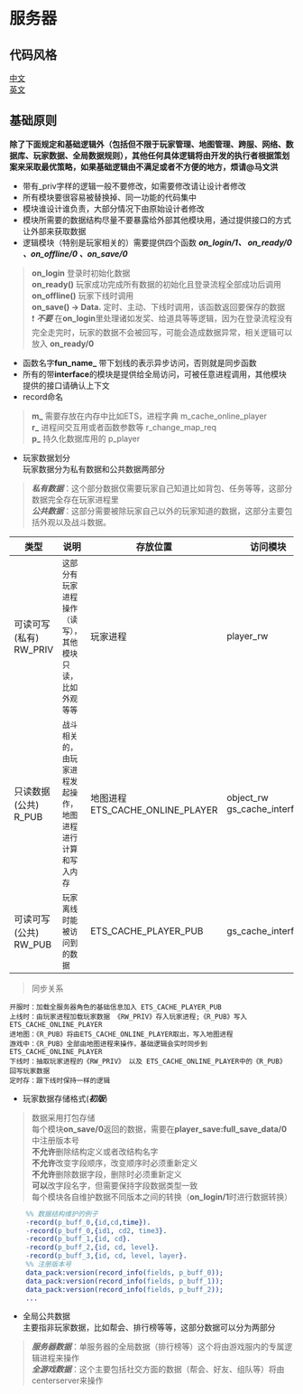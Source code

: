 ﻿
# **服务器**

## 代码风格

[中文](https://github.com/feng19/erlang_guidelines)  
[英文](https://github.com/inaka/erlang_guidelines)

## 基础原则

**除了下面规定和基础逻辑外（包括但不限于玩家管理、地图管理、跨服、网络、数据库、玩家数据、全局数据规则），其他任何具体逻辑将由开发的执行者根据策划案来采取最优策略，如果基础逻辑由不满足或者不方便的地方，烦请@马文洪**

-   带有_priv字样的逻辑一般不要修改，如需要修改请让设计者修改
-   所有模块要很容易被替换掉、同一功能的代码集中
-   模块谁设计谁负责，大部分情况下由原始设计者修改
-   模块所需要的数据结构尽量不要暴露给外部其他模块用，通过提供接口的方式让外部来获取数据
-   逻辑模块（特别是玩家相关的）需要提供四个函数 ***on_login/1、 on_ready/0 、on_offline/0 、on_save/0***
> **on_login** 登录时初始化数据  
> **on_ready()** 玩家成功完成所有数据的初始化且登录流程全部成功后调用  
> **on_offline()** 玩家下线时调用  
> **on_save() -> Data.** 定时、主动、下线时调用，该函数返回要保存的数据  
> :exclamation: ***不要*** 在**on_login**里处理诸如发奖、给道具等等逻辑，因为在登录流程没有完全走完时，玩家的数据不会被回写，可能会造成数据异常，相关逻辑可以放入 **on_ready/0**  
-   函数名字**fun_name_** 带下划线的表示异步访问，否则就是同步函数
-   所有的带**interface**的模块是提供给全局访问，可被任意进程调用，其他模块提供的接口请确认上下文
-   record命名
> **m_** 需要存放在内存中比如ETS，进程字典 m_cache_online_player  
> **r_** 进程间交互用或者函数参数等 r_change_map_req  
> **p_** 持久化数据库用的 p_player

-   玩家数据划分  
    玩家数据分为私有数据和公共数据两部分

> _**私有数据**_：这个部分数据仅需要玩家自己知道比如背包、任务等等，这部分数据完全存在玩家进程里  
> _**公共数据**_：这部分需要被除玩家自己以外的玩家知道的数据，这部分主要包括外观以及战斗数据。
> 
|   类型          |说明                          |存放位置                         |访问模块                         |
|----------------|-------------------------------|-----------------------------|-----------------------------|
|可读可写(私有) RW_PRIV|`这部分有玩家进程操作（读写），其他模块只读，比如外观等等`            |玩家进程            |player_rw |
|只读数据(公共) R_PUB          |`战斗相关的，由玩家进程发起操作，地图进程进行计算和写入内存`            |地图进程 ETS_CACHE_ONLINE_PLAYER            | object_rw gs_cache_interface |
|可读可写(公共) RW_PUB          |`玩家离线时能被访问到的数据`|ETS_CACHE_PLAYER_PUB|gs_cache_interface|


> 同步关系

```
开服时：加载全服务器角色的基础信息加入 ETS_CACHE_PLAYER_PUB
上线时：由玩家进程加载玩家数据 《RW_PRIV》存入玩家进程;《R_PUB》写入ETS_CACHE_ONLINE_PLAYER 
进地图：《R_PUB》将由ETS_CACHE_ONLINE_PLAYER取出，写入地图进程
游戏中：《R_PUB》全部由地图进程来操作，基础逻辑会实时同步到ETS_CACHE_ONLINE_PLAYER
下线时：抽取玩家进程的《RW_PRIV》 以及 ETS_CACHE_ONLINE_PLAYER中的《R_PUB》 回写玩家数据
定时存：跟下线时保持一样的逻辑

```

- 玩家数据存储格式(***初版***)   
> 数据采用打包存储  
> 每个模块**on_save/0**返回的数据，需要在**player_save:full_save_data/0**中注册版本号  
> **不允许**删除结构定义或者改结构名字   
> **不允许**改变字段顺序，改变顺序时必须重新定义  
> **不允许**删除数据字段，删除时必须重新定义  
> **可以**改字段名字，但需要保持字段数据类型一致  
> 每个模块各自维护数据不同版本之间的转换（**on_login/1**时进行数据转换）  
```erlang
	%% 数据结构维护的例子
	-record(p_buff_0,{id,cd,time}).
	-record(p_buff_0,{id1, cd2, time3}.
	-record(p_buff_1,{id, cd}.
	-record(p_buff_2,{id, cd, level}.
	-record(p_buff_3,{id, cd, level, layer}.
	%% 注册版本号
	data_pack:version(record_info(fields, p_buff_0));
	data_pack:version(record_info(fields, p_buff_1));
	data_pack:version(record_info(fields, p_buff_2));
	...
```
> 


-   全局公共数据  
    主要指非玩家数据，比如帮会、排行榜等等，这部分数据可以分为两部分

> _**服务器数据**_：单服务器的全局数据（排行榜等）这个将由游戏服内的专属逻辑进程来操作  
> _**全游戏数据**_：这个主要包括社交方面的数据（帮会、好友、组队等）将由centerserver来操作  


